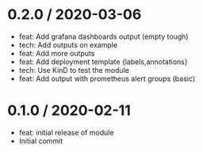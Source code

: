 
0.2.0 / 2020-03-06
==================

  * feat: Add grafana dashboards output (empty tough)
  * tech: Add outputs on example
  * feat: Add more outputs
  * feat: Add deployment template {labels,annotations}
  * tech: Use KinD to test the module
  * feat: Add output with prometheus alert groups (basic)

0.1.0 / 2020-02-11
==================

  * feat: initial release of module
  * Initial commit
